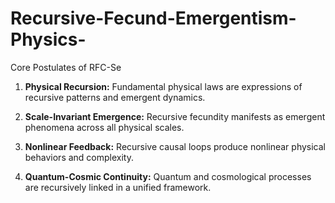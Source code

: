 # Recursive-Fecund-Emergentism-Physics-
Core Postulates of RFC-Se

1. **Physical Recursion:** Fundamental physical laws are expressions of recursive patterns and emergent dynamics.

2. **Scale-Invariant Emergence:** Recursive fecundity manifests as emergent phenomena across all physical scales.

3. **Nonlinear Feedback:** Recursive causal loops produce nonlinear physical behaviors and complexity.

4. **Quantum-Cosmic Continuity:** Quantum and cosmological processes are recursively linked in a unified framework.
